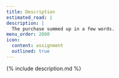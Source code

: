 ```yaml
---
title: Description
estimated_read: 1
description: |
  The purchase summed up in a few words.
menu_order: 2000
icon:
  content: assignment
  outlined: true
---
```


{% include description.md %}

